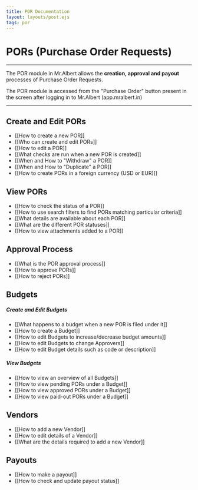 ```yaml
---
title: POR Documentation
layout: layouts/post.ejs
tags: por
---
```



# PORs (Purchase Order Requests)
---
The POR module in Mr.Albert allows the **creation, approval and payout** processes of Purchase Order Requests.

The POR module is accessed from the "Purchase Order" button present in the screen after logging in to Mr.Albert (app.mralbert.in)

---

## Create and Edit PORs
- [[How to create a new POR]]
- [[Who can create and edit PORs]]
- [[How to edit a POR]]
- [[What checks are run when a new POR is created]]
- [[When and How to "Withdraw" a POR]]
- [[When and How to "Duplicate" a POR]]
- [[How to create PORs in a foreign currency (USD or EUR)]]

## View PORs
- [[How to check the status of a POR]]
- [[How to use search filters to find PORs matching particular criteria]]
- [[What details are available about each POR]]
- [[What are the different POR statuses]]
- [[How to view attachments added to a POR]]

## Approval Process
- [[What is the POR approval process]]
- [[How to approve PORs]]
- [[How to reject PORs]]

## Budgets
##### Create and Edit Budgets
- [[What happens to a budget when a new POR is filed under it]]
- [[How to create a Budget]]
- [[How to edit Budgets to increase/decrease budget amounts]]
- [[How to edit Budgets to change Approvers]]
- [[How to edit Budget details such as code or description]]

##### View Budgets
- [[How to view an overview of all Budgets]]
- [[How to view pending PORs under a Budget]]
- [[How to view approved PORs under a Budget]]
- [[How to view paid-out PORs under a Budget]]

## Vendors
- [[How to add a new Vendor]]
- [[How to edit details of a Vendor]]
- [[What are the details required to add a new Vendor]]

## Payouts
- [[How to make a payout]]
- [[How to check and update payout status]]